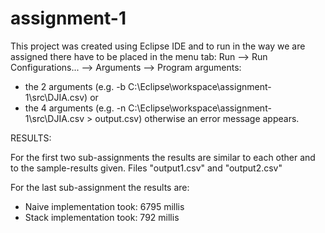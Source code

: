 assignment-1
============
This project was created using Eclipse IDE and to run in the way we are assigned there have to be placed in the menu tab: 
Run --> Run Configurations... --> Arguments --> Program arguments:
* the 2 arguments <Type> <CSV File> (e.g. -b C:\Eclipse\workspace\assignment-1\src\DJIA.csv) or
* the 4 arguments <Type> <CSV File> (e.g. -n C:\Eclipse\workspace\assignment-1\src\DJIA.csv > output.csv)
otherwise an error message appears.

RESULTS:

For the first two sub-assignments the results are similar to each other and to the sample-results given. Files "output1.csv" and "output2.csv"

For the last sub-assignment the results are:
*    Naive implementation took: 6795 millis
*    Stack implementation took: 792 millis

